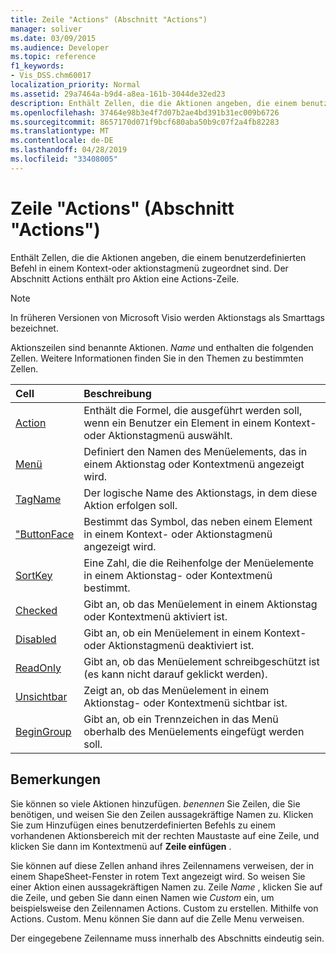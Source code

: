 ```yaml
---
title: Zeile "Actions" (Abschnitt "Actions")
manager: soliver
ms.date: 03/09/2015
ms.audience: Developer
ms.topic: reference
f1_keywords:
- Vis_DSS.chm60017
localization_priority: Normal
ms.assetid: 29a7464a-b9d4-a8ea-161b-3044de32ed23
description: Enthält Zellen, die die Aktionen angeben, die einem benutzerdefinierten Befehl in einem Kontext-oder aktionstagmenü zugeordnet sind. Der Abschnitt Actions enthält pro Aktion eine Actions-Zeile.
ms.openlocfilehash: 37464e98b3e4f7d07b2ae4bd391b31ec009b6726
ms.sourcegitcommit: 8657170d071f9bcf680aba50b9c07f2a4fb82283
ms.translationtype: MT
ms.contentlocale: de-DE
ms.lasthandoff: 04/28/2019
ms.locfileid: "33408005"
---
```

# <a name="actions-row-actions-section"></a>Zeile "Actions" (Abschnitt "Actions")

Enthält Zellen, die die Aktionen angeben, die einem benutzerdefinierten Befehl in einem Kontext-oder aktionstagmenü zugeordnet sind. Der Abschnitt Actions enthält pro Aktion eine Actions-Zeile.
  
> [!NOTE]
> In früheren Versionen von Microsoft Visio werden Aktionstags als Smarttags bezeichnet. 
  
Aktionszeilen sind benannte Aktionen. *Name* und enthalten die folgenden Zellen. Weitere Informationen finden Sie in den Themen zu bestimmten Zellen. 
  
|**Cell**|**Beschreibung**|
|:-----|:-----|
|[Action](action-cell-actions-section.md) <br/> |Enthält die Formel, die ausgeführt werden soll, wenn ein Benutzer ein Element in einem Kontext- oder Aktionstagmenü auswählt.  <br/> |
|[Menü](menu-cell-actions-section.md) <br/> |Definiert den Namen des Menüelements, das in einem Aktionstag oder Kontextmenü angezeigt wird.  <br/> |
|[TagName](tagname-cell-actions-section.md) <br/> |Der logische Name des Aktionstags, in dem diese Aktion erfolgen soll.  <br/> |
|["ButtonFace](buttonface-cell-actions-section.md) <br/> |Bestimmt das Symbol, das neben einem Element in einem Kontext- oder Aktionstagmenü angezeigt wird.  <br/> |
|[SortKey](sortkey-cell-actions-section.md) <br/> |Eine Zahl, die die Reihenfolge der Menüelemente in einem Aktionstag- oder Kontextmenü bestimmt.  <br/> |
|[Checked](checked-cell-actions-section.md) <br/> |Gibt an, ob das Menüelement in einem Aktionstag oder Kontextmenü aktiviert ist.  <br/> |
|[Disabled](disabled-cell-actions-section.md) <br/> |Gibt an, ob ein Menüelement in einem Kontext- oder Aktionstagmenü deaktiviert ist.  <br/> |
|[ReadOnly](readonly-cell-actions-section.md) <br/> |Gibt an, ob das Menüelement schreibgeschützt ist (es kann nicht darauf geklickt werden).  <br/> |
|[Unsichtbar](invisible-cell-actions-section.md) <br/> |Zeigt an, ob das Menüelement in einem Aktionstag- oder Kontextmenü sichtbar ist.  <br/> |
|[BeginGroup](begingroup-cell-actions-section.md) <br/> |Gibt an, ob ein Trennzeichen in das Menü oberhalb des Menüelements eingefügt werden soll.  <br/> |
   
## <a name="remarks"></a>Bemerkungen

 Sie können so viele Aktionen hinzufügen.  *benennen* Sie Zeilen, die Sie benötigen, und weisen Sie den Zeilen aussagekräftige Namen zu. Klicken Sie zum Hinzufügen eines benutzerdefinierten Befehls zu einem vorhandenen Aktionsbereich mit der rechten Maustaste auf eine Zeile, und klicken Sie dann im Kontextmenü auf **Zeile einfügen** . 
  
Sie können auf diese Zellen anhand ihres Zeilennamens verweisen, der in einem ShapeSheet-Fenster in rotem Text angezeigt wird. So weisen Sie einer Aktion einen aussagekräftigen Namen zu. Zeile *Name* , klicken Sie auf die Zeile, und geben Sie dann einen Namen wie *Custom* ein, um beispielsweise den Zeilennamen Actions. Custom zu erstellen. Mithilfe von Actions. Custom. Menu können Sie dann auf die Zelle Menu verweisen. 
  
Der eingegebene Zeilenname muss innerhalb des Abschnitts eindeutig sein.
  

